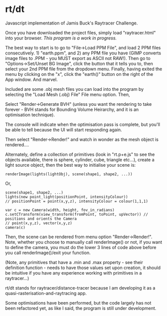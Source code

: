 # rt/dt
Javascript implementation of Jamis Buck's Raytracer Challenge.

Once you have downloaded the project files, simply load "raytracer.html" into your browser. *This program is a work in progress.* 

The best way to start is to go to "File->Load PPM File", and load 2 PPM files consecutively. 1) "earth.ppm", and 2) any PPM file you have (GIMP converts image files to .PPM - you MUST export as ASCII not RAW!). Then go to "Options->Set/Unset BG Image", click the button that it tells you to, then select your 2nd PPM file from the dropdown menu. Finally, having exited the menu by clicking on the "x", click the "earth()" button on the right of the App window. And marvel.


Included are some .obj mesh files you can load into the program by selecting the "Load Mesh (.obj) File" File menu option. Then,

Select "Render->Generate BVH" (unless you want the rendering to take forever - BVH stands for Bounding Volume Heirarchy, and it is an optimisation technique).

The console will indicate when the optimisation pass is complete, but you'll be able to tell because the UI will start responding again.

Then select "Render->Render!" and watch in wonder as the mesh object is rendered....

Alternately, define a collection of primitives (look in "rt.p+e.js" to see the objects available, there is sphere, cylinder, cube, triangle etc...), create a light source object, then the best way to initialise your scene is:

	renderImage(lights(lightObj), scene(shape1, shape2, ...))
	
Or,

	scene(shape1, shape2, ...)
	lights(new point_light(positionPoint, intensityColour))
	// positionPoint = point(x,y,z), intensityColour = colour(1,1,1)
	
	var c = new Camera(width, height, fov_in_radians)
	c.setCTransform(view_transform(fromPoint, toPoint, upVector)) // positions and orients the Camera
	// point(x,y,z), vector(x,y,z)
	camera(c)
	

Then, the scene can be rendered from menu option "Render->Render!". Note, whether you choose to manually call renderImage() or not, if you want to define the camera, you must do the lower 3 lines of code above before you call renderImage()/exit your function.


(Note, any primitives that have a .min and .max property - see their definition function - needs to have those values set upon creation, it should be intuitive if you have any experience working with primitives in a raytracer...)

rt/dt stands for raytracer/distance-tracer because I am developing it as a quasi-rasterisation-and-raytracing app.

Some optimisations have been performed, but the code largely has not been refactored yet, as like I said, the program is still under development.

